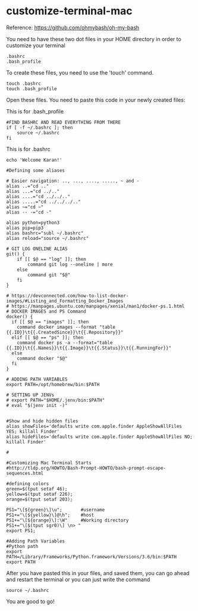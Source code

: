 # customize-terminal-mac

Reference: https://github.com/ohmybash/oh-my-bash

You need to have these two dot files in your HOME directory in order to customize your terminal

    .bashrc
    .bash_profile

To create these files, you need to use the 'touch' command.

    touch .bashrc
    touch .bash_profile
    
Open these files. You need to paste this code in your newly created files:

This is for .bash_profile
    
    #FIND BASHRC AND READ EVERYTHING FROM THERE
    if [ -f ~/.bashrc ]; then
        source ~/.bashrc
    fi
    
This is for .bashrc

    echo 'Welcome Karan!'

    #Defining some aliases

    # Easier navigation: .., ..., ...., ....., ~ and -
    alias ..="cd .."
    alias ...="cd ../.."
    alias ....="cd ../../.."
    alias .....="cd ../../../.."
    alias ~="cd ~"
    alias -- -="cd -"
    
    alias python=python3
    alias pip=pip3
    alias bashrc="subl ~/.bashrc"
    alias reload="source ~/.bashrc"

    # GIT LOG ONELINE ALIAS
    git() {
        if [[ $@ == "log" ]]; then
            command git log --oneline | more
        else
            command git "$@"
        fi
    }

    # https://devconnected.com/how-to-list-docker-images/#Listing_and_Formatting_Docker_Images
    # https://manpages.ubuntu.com/manpages/xenial/man1/docker-ps.1.html
    # DOCKER IMAGES and PS Command
    docker() {
      if [[ $@ == "images" ]]; then
        command docker images --format "table {{.ID}}\t{{.CreatedSince}}\t{{.Repository}}"
      elif [[ $@ == "ps" ]]; then
        command docker ps -a --format="table {{.ID}}\t{{.Names}}\t{{.Image}}\t{{.Status}}\t{{.RunningFor}}"
      else
        command docker "$@"
      fi
    }

    # ADDING PATH VARIABLES
    export PATH=/opt/homebrew/bin:$PATH

    # SETTING UP JENVs
    # export PATH="$HOME/.jenv/bin:$PATH"
    # eval "$(jenv init -)"
    

    #Show and hide hidden files
    alias showFiles='defaults write com.apple.finder AppleShowAllFiles YES; killall Finder'
    alias hideFiles='defaults write com.apple.finder AppleShowAllFiles NO; killall Finder'

    #

    #Customizing Mac Terminal Starts
    #http://tldp.org/HOWTO/Bash-Prompt-HOWTO/bash-prompt-escape-sequences.html

    #defining colors
    green=$(tput setaf 46);
    yellow=$(tput setaf 226);
    orange=$(tput setaf 203);

    PS1="\[${green}\]\u";       #username
    PS1+="\[${yellow}\]@\h";    #host
    PS1+="\[${orange}\]:\W"     #Working directory
    PS1+="\[$(tput sgr0)\] \n> "
    export PS1;

    #Adding Path Variables
    #Python path
    export PATH=/Library/Frameworks/Python.framework/Versions/3.6/bin:$PATH
    export PATH


After you have pasted this in your files, and saved them, you can go ahead and restart the terminal or you can just write the command

    source ~/.bashrc
    
You are good to go! 
